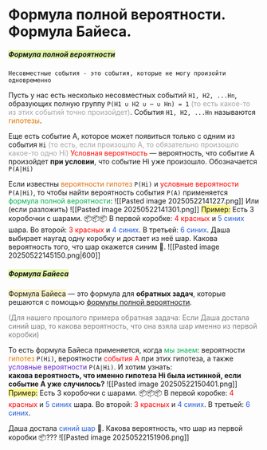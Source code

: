 # Формула полной вероятности. Формула Байеса.

##### <span style="background:rgba(205, 244, 105, 0.55)">Формула полной вероятности</span>

	Несовместные события - это события, которые не могу произойти одновременно

Пусть у нас есть несколько несовместных событий `H1, H2, ...Hn`, образующих полную группу `P(H1​ ∪ H2​ ∪ ⋯ ∪ Hn) = 1`<font color="#a5a5a5"> (то есть какое-то из этих событий точно произойдет)</font>.
События `H1, H2, ...Hn` называются <font color="#de7802">гипотезы</font>.

Еще есть событие А, которое может появиться только с одним из события `Hi`​ <font color="#a5a5a5">(то есть, если произошло A, то обязательно произошло какое-то одно Hi)</font>
<font color="#ff0000">Условная вероятность</font> — вероятность, что событие A произойдет **при условии**, что событие Hi уже произошло. Обозначается `P(A|Hi)`

Если известны <font color="#e36c09">вероятности гипотез</font> `P(Hi)` и <font color="#ff0000">условные вероятности</font> `P(A|Hi)`, то чтобы найти вероятность события `P(A)` применяется <font color="#00b050">формула полной вероятности</font>:
![[Pasted image 20250522141227.png]]
Или (если разложить)
![[Pasted image 20250522141301.png]]
<span style="background:#fff88f">Пример:</span>
Есть 3 коробочки с шарами. 📦📦📦
В первой коробке: <font color="#ff0000">4 красных </font>и <font color="#245bdb">5 синих</font> шара.
Во второй: <font color="#ff0000">3 красных</font> и <font color="#245bdb">4 синих</font>.
В третьей: <font color="#245bdb">6 синих</font>.
Даша выбирает наугад одну коробку и достает из неё шар. Какова вероятность того, что шар окажется синим 🔵.
![[Pasted image 20250522145150.png|600]]

##### <span style="background:rgba(205, 244, 105, 0.55)">Формула Байеса</span>

<span style="background:rgba(240, 200, 0, 0.2)">Формула Байеса</span> — это формула для **обратных задач**, которые решаются с помощью <u>формулы полной вероятности</u>.

<font color="#7f7f7f">(Для нашего прошлого примера обратная задача:</font>
<font color="#7f7f7f">Если Даша достала синий шар, то какова вероятность, что она взяла шар именно из первой коробки)</font>

То есть формула Байеса применяется, когда <font color="#00b050">мы знаем</font>:
вероятности <font color="#de7802">гипотез </font>`P(Hi)`, вероятности <font color="#ff0000">события A</font> при этих гипотеза, а также <font color="#6425d0">условные вероятности</font> `P(A∣Hi)`.
И хотим узнать:  
    **какова вероятность, что именно гипотеза Hi​ была истинной, если событие A уже случилось?**
![[Pasted image 20250522150401.png]]
<span style="background:#fff88f">Пример:</span>
Есть 3 коробочки с шарами. 📦📦📦
В первой коробке: <font color="#ff0000">4 красных </font>и <font color="#245bdb">5 синих</font> шара.
Во второй: <font color="#ff0000">3 красных</font> и <font color="#245bdb">4 синих</font>.
В третьей: <font color="#245bdb">6 синих</font>.

Даша достала <font color="#245bdb">синий шар</font> 🔵. Какова вероятность, что шар из первой коробки 📦???
![[Pasted image 20250522151906.png]]